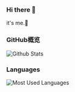 ### Hi there 👋
it's me.🌱

### GitHub概览
![Github Stats](https://github-readme-stats.vercel.app/api?username=tiestring&theme=gruvbox&count_private=true)

### Languages
![Most Used Languages](https://github-readme-stats.vercel.app/api/top-langs/?username=tiestring&theme=light&layout=compact)
<!--
**TieString/TieString** is a ✨ _special_ ✨ repository because its `README.md` (this file) appears on your GitHub profile.

Here are some ideas to get you started:

- 🔭 I’m currently working on ...
- 🌱 I’m currently learning ...
- 👯 I’m looking to collaborate on ...
- 🤔 I’m looking for help with ...
- 💬 Ask me about ...
- 📫 How to reach me: ...
- 😄 Pronouns: ...
- ⚡ Fun fact: ...
-->

